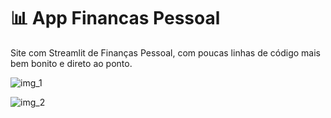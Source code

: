 # 📊 App Financas Pessoal
 Site com Streamlit de Finanças Pessoal, com poucas linhas de código mais bem bonito e direto ao ponto.

![img_1](https://github.com/MatheusCarniato/App_Financas_Pessoal/assets/141453630/0d5a9f09-6cdb-4740-857c-b92c5fc5f593)

![img_2](https://github.com/MatheusCarniato/App_Financas_Pessoal/assets/141453630/491830e5-8590-4571-89a2-d6d7bf91521c)
